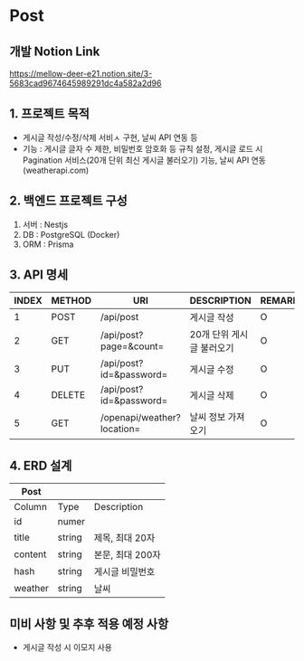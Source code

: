 # Post
## 개발 Notion Link
https://mellow-deer-e21.notion.site/3-5683cad9674645989291dc4a582a2d96

## 1. 프로젝트 목적
- 게시글 작성/수정/삭제 서비ㅅ 구현, 날씨 API 연동 등
- 기능 : 게시글 글자 수 제한, 비밀번호 암호화 등 규칙 설정, 게시글 로드 시 Pagination 서비스(20개 단위 최신 게시글 불러오기) 기능, 날씨 API 연동(weatherapi.com)

## 2. 백엔드 프로젝트 구성
1) 서버 : Nestjs
2) DB : PostgreSQL (Docker)
3) ORM : Prisma

## 3. API 명세
| INDEX | METHOD | URI | DESCRIPTION | REMARK |
| --- | --- | --- | --- | --- |
| 1 | POST | /api/post | 게시글 작성 | O |
| 2 | GET | /api/post?page=&count= | 20개 단위 게시글 불러오기 | O |
| 3 | PUT | /api/post?id=&password= | 게시글 수정 | O |
| 4 | DELETE | /api/post?id=&password= | 게시글 삭제 | O |
| 5 | GET | /openapi/weather?location= | 날씨 정보 가져오기 | O |

## 4. ERD 설계
| Post |  |  |
| --- | --- | --- |
| Column | Type | Description |
| id | numer |  |
| title | string | 제목, 최대 20자 |
| content | string | 본문, 최대 200자 |
| hash | string | 게시글 비밀번호 |
| weather | string | 날씨 |

## 미비 사항 및 추후 적용 예정 사항
- 게시글 작성 시 이모지 사용
